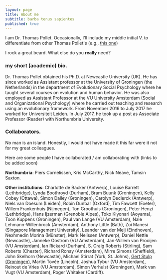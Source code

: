 ```yaml
---
layout: page
title: About me
subtitle: barba tenus sapientes
published: true
---
```


I am Dr. Thomas Pollet. Occasionally, I'll include my middle initial V. to differentiate from other Thomas Pollet's (e.g., [this one](https://www.linkedin.com/in/thomaspollet/?ppe=1))

I rock a great beard. What else do you **really** need?

### my short (academic) bio.

Dr. Thomas Pollet obtained his Ph.D. at Newcastle University (UK). He has since worked as Assistant professor at the University of Groningen (the Netherlands) in the department of Evolutionary Social Psychology where he taught several courses on evolution and human behavior. He was also employed as Assistant Professor at the VU University Amsterdam (Social and Organizational Psychology) where he carried out teaching and research using an evolutionary framework. From November 2016 to July 2017 he worked for Universiteit Leiden. In July 2017, he took up a post as Associate Professor (Reader) with Northumbria University.

### Collaborators.

No man is an island. Honestly, I would not have made it this far were it not for my great colleagues.

Here are some people I have collaborated / am collaborating with (links to be added soon)

**Northumbria**: Piers Cornelissen, Kris McCarthy, Nick Neave, Tamsin Saxton.

**Other institutions**: Charlotte de Backer (Antwerp), Louise Barrett (Lethbridge), Lynda Boothroyd (Durham), Bram Buunk (Groningen), Kelly Cobey (Ottawa), Simon Dalley (Groningen), Carolyn Declerck (Antwerp), Niels van Doesum (Leiden), Robin Dunbar (Oxford), Tim Fawcett (Exeter), Willem Frankenhuis (Nijmegen), Ton Groothuis (Groningen), Peter Henzi (Lethbridge), Hans Ijzerman (Grenoble Alpes), Toko Kiyonari (Aoyama), Toon Kuppens (Groningen),  Paul van Lange (VU Amsterdam), Nale Lehmann-Willenbrock (Amsterdam), Anthony Little (Bath), Zoi Manesi (Singapore Management University), Leander van der Meij (Eindhoven), Nexhmedin Morina (Münster), Mark Nelissen (Antwerp), Daniel Nettle (Newcastle), Janneke Oostrom (VU Amsterdam), Jan-Willem van Prooijen (VU Amsterdam), Ian Rickard (Durham), S. Craig Roberts (Stirling), Sam Roberts (Chester), Richard Ronay (Amsterdam), Mirre Simons (Sheffield), John Skelhorn (Newcastle), Michael Stirrat (York, St. Johns), [Gert Stulp (Groningen)](https://gertstulp.github.io/), Martin Tovée (Lincoln), Joshua Tybur (VU Amsterdam), Reinout de Vries (VU Amsterdam), Simon Verhulst (Groningen), Mark van Vugt (VU Amsterdam), Roger Whitaker (Cardiff).
